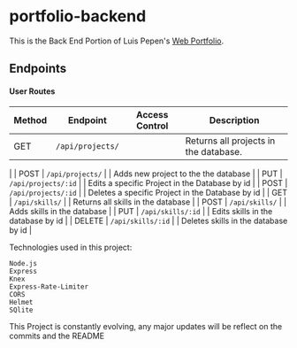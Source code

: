 # portfolio-backend
This is the Back End Portion of Luis Pepen's [Web Portfolio](https://github.com/azatecas/portfolio-luis).

## Endpoints

#### User Routes

| Method | Endpoint                                     | Access Control | Description                                                                                                                                                                                                                                      |
| ------ | -------------------------------------------- | -------------- | ------------------------------------------------------------------------------------------------------------------------------------------------------------------------------------------------------------------------------------------------ |
| GET    | `/api/projects/`            |                | Returns all projects in the database.
|
| POST   | `/api/projects/`            |                | Adds new project to the the database
|
| PUT    | `/api/projects/:id`            |                | Edits a specific Project in the Database by id
|
| POST   | `/api/projects/:id`            |                | Deletes a specific Project in the Database by id
|
| GET    | `/api/skills/` |                | Returns all skills in the database
|
| POST   | `/api/skills/` |                | Adds skills in the database
|
| PUT    | `/api/skills/:id` |                | Edits skills in the database by id
|
| DELETE | `/api/skills/:id` |                | Deletes skills in the database by id
|


Technologies used in this project:

    Node.js
    Express
    Knex
    Express-Rate-Limiter
    CORS
    Helmet
    SQlite

This Project is constantly evolving, any major updates will be reflect on the commits and the README


